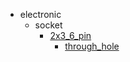 * electronic
  * socket
    * [2x3_6_pin](electronic/socket/2x3_6_pin)
      * [through_hole](electronic/socket/2x3_6_pin/through_hole)
